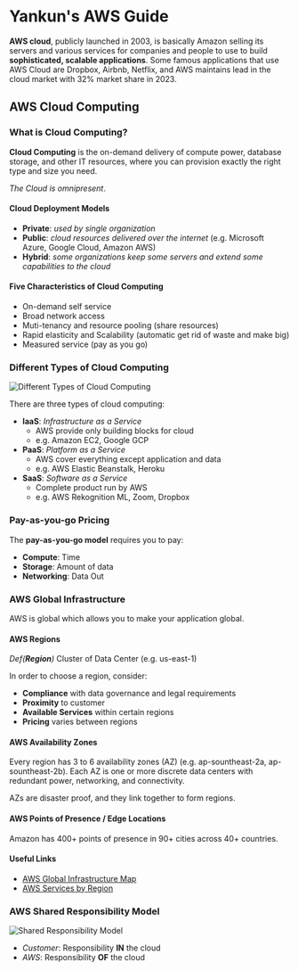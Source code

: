 # Yankun's AWS Guide

**AWS cloud**, publicly launched in 2003, is basically Amazon selling its servers and various services for companies and people to use to build **sophisticated, scalable applications**. Some famous applications that use AWS Cloud are Dropbox, Airbnb, Netflix, and AWS maintains lead in the cloud market with 32% market share in 2023.

## AWS Cloud Computing

### What is Cloud Computing?

**Cloud Computing** is the on-demand delivery of compute power, database storage, and other IT resources, where you can provision exactly the right type and size you need.

*The Cloud is omnipresent*.

#### Cloud Deployment Models

* **Private**: *used by single organization*
* **Public**: *cloud resources delivered over the internet* (e.g. Microsoft Azure, Google Cloud, Amazon AWS)
* **Hybrid**: *some organizations keep some servers and extend some capabilities to the cloud*

#### Five Characteristics of Cloud Computing

* On-demand self service
* Broad network access
* Muti-tenancy and resource pooling (share resources)
* Rapid elasticity and Scalability (automatic get rid of waste and make big)
* Measured service (pay as you go)

### Different Types of Cloud Computing

![Different Types of Cloud Computing](IMG_0187-1.PNG)

There are three types of cloud computing:
* **IaaS**: *Infrastructure as a Service*
    * AWS provide only building blocks for cloud
    * e.g. Amazon EC2, Google GCP
* **PaaS**: *Platform as a Service*
    * AWS cover everything except application and data
    * e.g. AWS Elastic Beanstalk, Heroku
* **SaaS**: *Software as a Service*
    * Complete product run by AWS
    * e.g. AWS Rekognition ML, Zoom, Dropbox

### Pay-as-you-go Pricing

The **pay-as-you-go model** requires you to pay:
* **Compute**: Time
* **Storage**: Amount of data
* **Networking**: Data Out

### AWS Global Infrastructure

AWS is global which allows you to make your application global.

#### AWS Regions

*Def(**Region**)* Cluster of Data Center (e.g. us-east-1)

In order to choose a region, consider:

* **Compliance** with data governance and legal requirements
* **Proximity** to customer
* **Available Services** within certain regions
* **Pricing** varies between regions

#### AWS Availability Zones

Every region has 3 to 6 availability zones (AZ) (e.g. ap-sountheast-2a, ap-sountheast-2b). Each AZ is one or more discrete data centers with redundant power, networking, and connectivity.

AZs are disaster proof, and they link together to form regions.

#### AWS Points of Presence / Edge Locations

Amazon has 400+ points of presence in 90+ cities across 40+ countries.

#### Useful Links

* [AWS Global Infrastructure Map](https://aws.amazon.com/about-aws/global-infrastructure/regions_az/)
* [AWS Services by Region](https://aws.amazon.com/about-aws/global-infrastructure/regional-product-services/)

### AWS Shared Responsibility Model

![Shared Responsibility Model](image.png)

* *Customer*: Responsibility **IN** the cloud
* *AWS*: Responsibility **OF** the cloud




